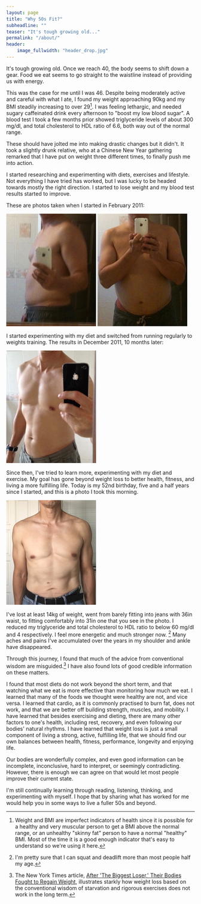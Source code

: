 ```yaml
---
layout: page
title: "Why 50s Fit?"
subheadline: ""
teaser: "It's tough growing old..."
permalink: "/about/"
header:
    image_fullwidth: "header_drop.jpg"
---
```

It's tough growing old. Once we reach 40, the body seems to shift down a gear. Food we eat seems to go straight to the waistline instead of providing us with energy.

This was the case for me until I was 46. Despite being moderately active and careful with what I ate, I found my weight approaching 90kg and my BMI steadily increasing to over 29[^bmi]. I was feeling lethargic,  and needed sugary caffeinated drink every afternoon to "boost my low blood sugar". A blood test I took a few months prior showed triglyceride levels of about 300 mg/dl, and total cholesterol to HDL ratio of 6.6, both way out of the normal range.

These should have jolted me into making drastic changes but it didn't. It took a slightly drunk relative, who at a Chinese New Year gathering remarked that I have put on weight three different times, to finally push me into action.

I started researching and experimenting with diets, exercises and lifestyle. Not everything I have tried has worked, but I was lucky to be headed towards mostly the right direction. I started to lose weight and my blood test results started to improve.

These are photos taken when I started in February 2011:

![February 2011, when I started](/images/info/201102-1.jpg)
![February 2011, side view](/images/info/201102-2.jpg)

I started experimenting with my diet and switched from running regularly to weights training. The results in December 2011, 10 months later:

![December 2011, 10 months after I started](/images/info/201112.jpg)

Since then, I've tried to learn more, experimenting with my diet and exercise. My goal has gone beyond weight loss to better health, fitness, and living a more fulfilling life.
Today is my 52nd birthday, five and a half years since I started, and this is a photo I took this morning.

![Photo this morning in 31in Jeans](/images/info/201610.jpg)

I've lost at least 14kg of weight, went from barely fitting into jeans with 36in waist, to fitting comfortably into 31in one that you see in the photo. I reduced my triglyceride and total cholesterol to HDL ratio to below 60 mg/dl  and 4 respectively. I feel more energetic and much stronger now. [^weights] Many aches and pains I've accumulated over the years in my shoulder and ankle have disappeared.

Through this journey, I found that much of the advice from conventional wisdom are misguided.[^theBiggestLoser] I have also found lots of good credible information on these matters.

I found that most diets do not work beyond the short term, and that watching what we eat is more effective than monitoring how much we eat. I learned that many of the foods we thought were healthy are not, and vice versa. I learned that cardio, as it is commonly practised to burn fat, does not work, and that we are better off building strength, muscles, and mobility. I have learned that besides exercising and dieting, there are many other factors to one's health, including rest, recovery, and even following our bodies' natural rhythms. I have learned that weight loss is just a small component of living a strong, active, fulfilling life, that we should find our own balances between health, fitness, performance, longevity and enjoying life.

Our bodies are wonderfully complex, and even good information can be incomplete, inconclusive, hard to interpret, or seemingly contradicting. However, there is enough we can agree on that would let most people improve their current state.

I'm still continually learning through reading, listening, thinking, and experimenting with myself. I hope that by sharing what has worked for me would help you in some ways to live a fuller 50s and beyond.




[^weights]: I'm pretty sure that I can squat and deadlift more than most people half my age.

[^theBiggestLoser]: The New York Times article, [After 'The Biggest Loser,' Their Bodies Fought to Regain Weight](http://www.nytimes.com/2016/05/02/health/biggest-loser-weight-loss.html), illustrates starkly how weight loss based on the conventional wisdom of starvation and rigorous exercises does not work in the long term.

[^bmi]: Weight and BMI are imperfect indicators of health since it is possible for a healthy and very muscular person to get a BMI above the normal range, or an unhealthy "skinny fat" person to have a normal "healthy" BMI. Most of the time it is a good enough indicator that's easy to understand so we're using it here.
